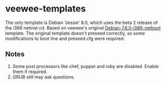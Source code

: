 veewee-templates
================

The only template is Debian 'Jessie' 8.0, which uses the beta 2 release of the i386 netinst cd.
Based on veewee's original [Debian-7.6.0-i386-netboot](https://github.com/jedi4ever/veewee/tree/master/templates/Debian-7.6.0-i386-netboot) template.
The original template doesn't preseed correctly, so some modifications to boot line and preseed.cfg were required.

## Notes

1. Some post processors like chef, puppet and ruby are disabled. Enable them if required.
2. GRUB still may ask questions.

